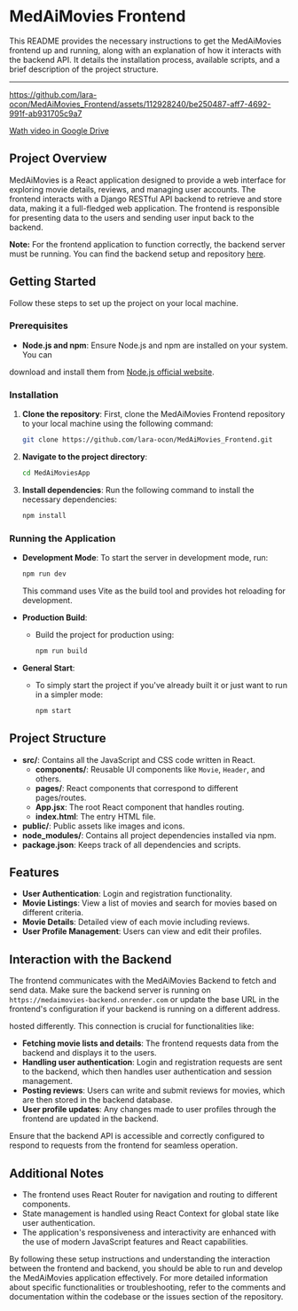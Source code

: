 # MedAiMovies Frontend

This README provides the necessary instructions to get the MedAiMovies frontend up and running, along with an explanation of how it interacts with the backend API. It details the installation process, available scripts, and a brief description of the project structure.

---


https://github.com/lara-ocon/MedAiMovies_Frontend/assets/112928240/be250487-aff7-4692-991f-ab931705c9a7

[Wath video in Google Drive](https://drive.google.com/file/d/15gQoJTe20PseySbKAEZs_FACHSNanDel/view?usp=sharing)

## Project Overview

MedAiMovies is a React application designed to provide a web interface for exploring movie details, reviews, and managing user accounts. The frontend interacts with a Django RESTful API backend to retrieve and store data, making it a full-fledged web application. The frontend is responsible for presenting data to the users and sending user input back to the backend.

**Note:** For the frontend application to function correctly, the backend server must be running. You can find the backend setup and repository [here](https://github.com/lara-ocon/MedAiMovies_Backend.git).

## Getting Started

Follow these steps to set up the project on your local machine.

### Prerequisites

- **Node.js and npm**: Ensure Node.js and npm are installed on your system. You can

download and install them from [Node.js official website](https://nodejs.org/).

### Installation

1. **Clone the repository**: First, clone the MedAiMovies Frontend repository to your local machine using the following command:
   ```bash
   git clone https://github.com/lara-ocon/MedAiMovies_Frontend.git
   ```

2. **Navigate to the project directory**:
   ```bash
   cd MedAiMoviesApp
   ```

3. **Install dependencies**: Run the following command to install the necessary dependencies:
   ```bash
   npm install
   ```

### Running the Application

- **Development Mode**: To start the server in development mode, run:
  ```bash
  npm run dev
  ```
  This command uses Vite as the build tool and provides hot reloading for development.

- **Production Build**:
  - Build the project for production using:
    ```bash
    npm run build
    ```

- **General Start**:
  - To simply start the project if you've already built it or just want to run in a simpler mode:
    ```bash
    npm start
    ```

## Project Structure

- **src/**: Contains all the JavaScript and CSS code written in React.
  - **components/**: Reusable UI components like `Movie`, `Header`, and others.
  - **pages/**: React components that correspond to different pages/routes.
  - **App.jsx**: The root React component that handles routing.
  - **index.html**: The entry HTML file.
- **public/**: Public assets like images and icons.
- **node_modules/**: Contains all project dependencies installed via npm.
- **package.json**: Keeps track of all dependencies and scripts.

## Features

- **User Authentication**: Login and registration functionality.
- **Movie Listings**: View a list of movies and search for movies based on different criteria.
- **Movie Details**: Detailed view of each movie including reviews.
- **User Profile Management**: Users can view and edit their profiles.

## Interaction with the Backend

The frontend communicates with the MedAiMovies Backend to fetch and send data. Make sure the backend server is running on `https://medaimovies-backend.onrender.com` or update the base URL in the frontend's configuration if your backend is running on a different address.

hosted differently. This connection is crucial for functionalities like:

- **Fetching movie lists and details**: The frontend requests data from the backend and displays it to the users.
- **Handling user authentication**: Login and registration requests are sent to the backend, which then handles user authentication and session management.
- **Posting reviews**: Users can write and submit reviews for movies, which are then stored in the backend database.
- **User profile updates**: Any changes made to user profiles through the frontend are updated in the backend.

Ensure that the backend API is accessible and correctly configured to respond to requests from the frontend for seamless operation.

## Additional Notes

- The frontend uses React Router for navigation and routing to different components.
- State management is handled using React Context for global state like user authentication.
- The application's responsiveness and interactivity are enhanced with the use of modern JavaScript features and React capabilities.

By following these setup instructions and understanding the interaction between the frontend and backend, you should be able to run and develop the MedAiMovies application effectively. For more detailed information about specific functionalities or troubleshooting, refer to the comments and documentation within the codebase or the issues section of the repository.
